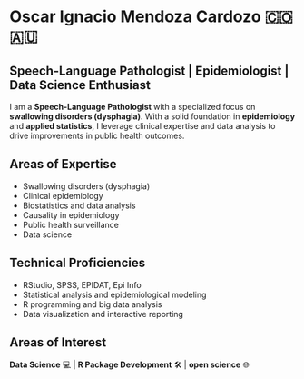 
# Oscar Ignacio Mendoza Cardozo 🇨🇴🇦🇺

**Speech-Language Pathologist | Epidemiologist | Data Science Enthusiast**
---

I am a **Speech-Language Pathologist** with a specialized focus on **swallowing disorders (dysphagia)**. With a solid foundation in **epidemiology** and **applied statistics**, I leverage clinical expertise and data analysis to drive improvements in public health outcomes.

## Areas of Expertise

- Swallowing disorders (dysphagia)  
- Clinical epidemiology  
- Biostatistics and data analysis  
- Causality in epidemiology  
- Public health surveillance  
- Data science

## Technical Proficiencies

- RStudio, SPSS, EPIDAT, Epi Info  
- Statistical analysis and epidemiological modeling  
- R programming and big data analysis  
- Data visualization and interactive reporting
  
## Areas of Interest

**Data Science** 💻 | **R Package Development** 🛠️ | **open science** 🌐


